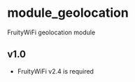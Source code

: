 module_geolocation
================

FruityWiFi geolocation module


v1.0
---------------------------------
- FruityWiFi v2.4 is required

